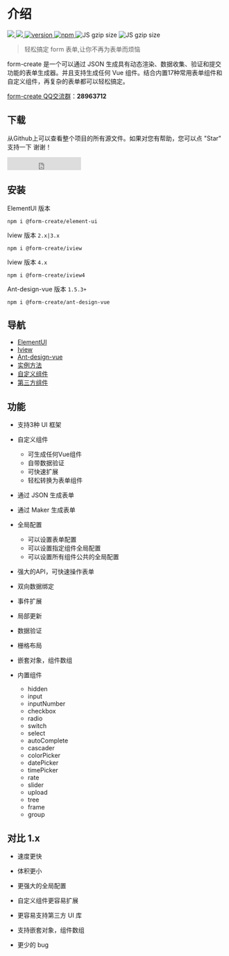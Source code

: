 
# 介绍

  <a href="https://github.com/xaboy/form-create/blob/master/LICENSE">
    <img src="https://img.shields.io/badge/License-MIT-yellow.svg" />
  </a>
  <a href="https://github.com/xaboy">
    <img src="https://img.shields.io/badge/Author-xaboy-blue.svg" />
  </a>
  <a href="https://www.npmjs.com/package/@form-create/element-ui">
    <img src="https://badge.fury.io/js/@form-create%2Fcore.svg" alt="version" />
  </a>
  <a href="https://www.npmjs.com/package/@form-create/element-ui">
    <img src="https://img.shields.io/npm/dt/form-create.svg" alt="npm" />
  </a>
  <img src="http://img.badgesize.io/https://cdn.jsdelivr.net/npm/@form-create/iview/dist/form-create.min.js?compression=gzip&amp;label=iview%20gzip%20size&amp;style=flat-square" alt="JS gzip size">
  <img src="http://img.badgesize.io/https://cdn.jsdelivr.net/npm/@form-create/element-ui/dist/form-create.min.js?compression=gzip&amp;label=elementUI%20gzip%20size&amp;style=flat-square" alt="JS gzip size">

> 轻松搞定 form 表单,让你不再为表单而烦恼

form-create 是一个可以通过 JSON 生成具有动态渲染、数据收集、验证和提交功能的表单生成器。并且支持生成任何 Vue 组件。结合内置17种常用表单组件和自定义组件，再复杂的表单都可以轻松搞定。

[form-create QQ交流群](https://jq.qq.com/?_wv=1027&k=54aKUVw)：**28963712**

## 下载
从Github上可以查看整个项目的所有源文件。如果对您有帮助，您可以点 "Star" 支持一下 谢谢！

<iframe src="https://ghbtns.com/github-btn.html?user=xaboy&repo=form-create&type=star&count=true&size=large" frameborder="0" scrolling="0" width="170" height="30" title="GitHub"></iframe>

## 安装

ElementUI 版本

`npm i @form-create/element-ui`

Iview 版本 `2.x|3.x`

`npm i @form-create/iview`

Iview 版本 `4.x`

`npm i @form-create/iview4`

Ant-design-vue 版本 `1.5.3+`

`npm i @form-create/ant-design-vue`

## 导航

- [ElementUI](/v2/element-ui/)
- [Iview](/v2/iview/)
- [Ant-design-vue](/v2/ant-design-vue/)
- [实例方法](/v2/instance.html)
- [自定义组件](/v2/guide/custom-component.html)
- [第三方组件](/v2/guide/component/)

## 功能

- 支持3种 UI 框架

- 自定义组件

    - 可生成任何Vue组件
    - 自带数据验证
    - 可快速扩展
    - 轻松转换为表单组件

- 通过 JSON 生成表单

- 通过 Maker 生成表单

- 全局配置

    - 可以设置表单配置
    - 可以设置指定组件全局配置
    - 可以设置所有组件公共的全局配置

- 强大的API，可快速操作表单

- 双向数据绑定

- 事件扩展

- 局部更新

- 数据验证

- 栅格布局

- 嵌套对象，组件数组

- 内置组件
    - hidden
    - input
    - inputNumber
    - checkbox
    - radio
    - switch
    - select
    - autoComplete
    - cascader
    - colorPicker
    - datePicker
    - timePicker
    - rate
    - slider
    - upload
    - tree
    - frame
    - group


## 对比 1.x

- 速度更快

- 体积更小

- 更强大的全局配置

- 自定义组件更容易扩展

- 更容易支持第三方 UI 库

- 支持嵌套对象，组件数组

- 更少的 bug